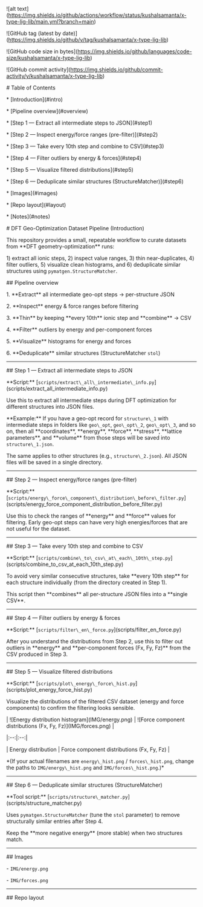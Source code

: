 !\[alt text](https://img.shields.io/github/actions/workflow/status/kushalsamanta/x-type-lig-lib/main.yml?branch=main)

!\[GitHub tag (latest by date)](https://img.shields.io/github/v/tag/kushalsamanta/x-type-lig-lib)

!\[GitHub code size in bytes](https://img.shields.io/github/languages/code-size/kushalsamanta/x-type-lig-lib)

!\[GitHub commit activity](https://img.shields.io/github/commit-activity/y/kushalsamanta/x-type-lig-lib)



\# Table of Contents

\* \[Introduction](#intro)

\* \[Pipeline overview](#overview)

\* \[Step 1 — Extract all intermediate steps to JSON](#step1)

\* \[Step 2 — Inspect energy/force ranges (pre-filter)](#step2)

\* \[Step 3 — Take every 10th step and combine to CSV](#step3)

\* \[Step 4 — Filter outliers by energy \& forces](#step4)

\* \[Step 5 — Visualize filtered distributions](#step5)

\* \[Step 6 — Deduplicate similar structures (StructureMatcher)](#step6)

\* \[Images](#images)

\* \[Repo layout](#layout)

\* \[Notes](#notes)



<a name="intro"></a>

\# DFT Geo-Optimization Dataset Pipeline (Introduction)



This repository provides a small, repeatable workflow to curate datasets from \*\*DFT geometry-optimization\*\* runs:

1\) extract all ionic steps, 2) inspect value ranges, 3) thin near-duplicates, 4) filter outliers, 5) visualize clean histograms, and 6) deduplicate similar structures using `pymatgen.StructureMatcher`.



<a name="overview"></a>

\## Pipeline overview



1\. \*\*Extract\*\* all intermediate geo-opt steps → per-structure JSON  

2\. \*\*Inspect\*\* energy \& force ranges before filtering  

3\. \*\*Thin\*\* by keeping \*\*every 10th\*\* ionic step and \*\*combine\*\* → CSV  

4\. \*\*Filter\*\* outliers by energy and per-component forces  

5\. \*\*Visualize\*\* histograms for energy and forces  

6\. \*\*Deduplicate\*\* similar structures (StructureMatcher `stol`)



---



<a name="step1"></a>

\## Step 1 — Extract all intermediate steps to JSON



\*\*Script:\*\* \[`scripts/extract\_all\_intermediate\_info.py`](scripts/extract\_all\_intermediate\_info.py)



Use this to extract all intermediate steps during DFT optimization for different structures into JSON files.



\*\*Example:\*\* If you have a geo-opt record for `structure\_1` with intermediate steps in folders like `geo\_opt`, `geo\_opt\_2`, `geo\_opt\_3`, and so on, then all \*\*coordinates\*\*, \*\*energy\*\*, \*\*force\*\*, \*\*stress\*\*, \*\*lattice parameters\*\*, and \*\*volume\*\* from those steps will be saved into `structure\_1.json`.  

The same applies to other structures (e.g., `structure\_2.json`). All JSON files will be saved in a single directory.



---



<a name="step2"></a>

\## Step 2 — Inspect energy/force ranges (pre-filter)



\*\*Script:\*\* \[`scripts/energy\_force\_component\_distribution\_before\_filter.py`](scripts/energy\_force\_component\_distribution\_before\_filter.py)



Use this to check the ranges of \*\*energy\*\* and \*\*force\*\* values for filtering. Early geo-opt steps can have very high energies/forces that are not useful for the dataset.



---



<a name="step3"></a>

\## Step 3 — Take every 10th step and combine to CSV



\*\*Script:\*\* \[`scripts/combine\_to\_csv\_at\_each\_10th\_step.py`](scripts/combine\_to\_csv\_at\_each\_10th\_step.py)



To avoid very similar consecutive structures, take \*\*every 10th step\*\* for each structure individually (from the directory created in Step 1).  

This script then \*\*combines\*\* all per-structure JSON files into a \*\*single CSV\*\*.



---



<a name="step4"></a>

\## Step 4 — Filter outliers by energy \& forces



\*\*Script:\*\* \[`scripts/filter\_en\_force.py`](scripts/filter\_en\_force.py)



After you understand the distributions from Step 2, use this to filter out outliers in \*\*energy\*\* and \*\*per-component forces (Fx, Fy, Fz)\*\* from the CSV produced in Step 3.



---



<a name="step5"></a>

\## Step 5 — Visualize filtered distributions



\*\*Script:\*\* \[`scripts/plot\_energy\_force\_hist.py`](scripts/plot\_energy\_force\_hist.py)



Visualize the distributions of the filtered CSV dataset (energy and force components) to confirm the filtering looks sensible.



| !\[Energy distribution histogram](IMG/energy.png) | !\[Force component distributions (Fx, Fy, Fz)](IMG/forces.png) |

|:--:|:--:|

| Energy distribution | Force component distributions (Fx, Fy, Fz) |



\*(If your actual filenames are `energy\_hist.png` / `forces\_hist.png`, change the paths to `IMG/energy\_hist.png` and `IMG/forces\_hist.png`.)\*



---



<a name="step6"></a>

\## Step 6 — Deduplicate similar structures (StructureMatcher)



\*\*Tool script:\*\* \[`scripts/structure\_matcher.py`](scripts/structure\_matcher.py)



Uses `pymatgen.StructureMatcher` (tune the `stol` parameter) to remove structurally similar entries after Step 4.  

Keep the \*\*more negative energy\*\* (more stable) when two structures match.



---



<a name="images"></a>

\## Images



\- `IMG/energy.png`  

\- `IMG/forces.png`  



---



<a name="layout"></a>

\## Repo layout





